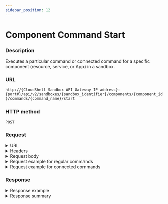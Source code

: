 ```yaml
---
sidebar_position: 12
---
```



# Component Command Start

### Description

Executes a particular command or connected command for a specific component (resource, service, or App) in a sandbox.

### URL

`http://{CloudShell Sandbox API Gateway IP address}:{port#}/api/v2/sandboxes/{sandbox_identifier}/components/{component_id}/commands/{command_name}/start`

### HTTP method

`POST`

### Request

<details>
<summary>URL</summary>

:::note
 You can get the sandbox ID from the [sandboxes](./sandboxes.md) method, [blueprint start](./blueprint-start.md) method, and from the sandbox ID segment in the CloudShell Portal URL. You can get the component ID from the [sandbox components](./sandbox-components.md) method and the [blueprint start](./blueprint-start.md) method, and the command's name from the [sandbox component commands](./sandbox-component-commands.md) method.
:::

| Parameter | Description/Comments |
| --- | --- |
| `sandbox_identifier` | The id of the sandbox (`string`). |
| `component_id` | The id of the sandbox component (`string`). |
| `command_name` | The name of the component command (`string`). |

</details>

<details>
<summary>Headers</summary>

Example header format for the `component command start` method:

`Authorization: Basic <authorization token returned from the login method>`

`Content-Type: application/json`

</details>
                                                                                                                                                                                                                                                            
<details>
<summary>Request body</summary>

The input parameters of the command in JSON format. The elements of the `component command start` method include.

| Parameter | Description/Comments |
| --- | --- |
| `command_tag` | Tag defined for the connected command. Connected command tags are used to define categories of functionality.`(string)`
Possible values: <br/> - power <br/> - remote_\<command name>: For example, "remote_save_snapshot" for vCenter VM save snapshot. |
| params | Any input parameters required for running the command must be included in the request.(array) <br/> If you do not specify the input parameters, you will get the following error message: "No values were provided for the following mandatory inputs: \{Parameter name}". |
| `connected_ports_full_path` | List of connected ports to use in this operation. (array) <br/> Include the full path from the root resource to each port, separated by slashes. For example: Switch20/Blade5/PowerPort1. Leave blank to perform the connected operation on all of the specified resource’s connected ports. |
| `printOutput` | Whether or not the command output is displayed in the console or command line. `(bool)` |
</details>

<details>
<summary>Request example for regular commands</summary>

```javascript
{
   "params":[
      {
         "name":"Version",
         "value":"1.0.223.7"
      }
   ],
   "printOutput":"true/false"
}
```
</details>

<details>
<summary>Request example for connected commands</summary>

```javascript
{
  "command_tag": "power",
  "params": [
    {
      "name": "Version",
      "value": "1.0.223.7"
    }
  ],
  "connected_ports_full_path": [
    "Switch20/Blade5/PowerPort1"
  ],
  "printOutput": true
}
```
</details>

### Response

<details>
<summary>Response example</summary>

The `component command start` method returns details about a specific execution of the sandbox component command. The response includes the command's execution ID and the actions that can be performed on the execution.

```javascript
{
   "executionId":"1DEB29BF-22B0-4CF6-B7BE-02173520EB81",
   "supports_cancellation":true"_links":{
      "self":{
         "href":"/execution/1DEB29BF-22B0-4CF6-B7BE-02173520EB81",
         "method":"GET"
      },
      "stop":{
         "href":"/executions/1DEB29BF-22B0-4CF6-B7BE-02173520EB81",
         "method":"DELETE"
      }
   }
}
```
</details>

<details>
<summary>Response summary</summary>

The response output properties of the `component command start` method are described in the following table.

| Property | Sub Property | Description/Comments |
| --- | --- | --- |
| `executionId` |   | The ID of the execution. `(string)` |
| `supports_cancellation` |   | Whether or not stopping the execution before it is completed is supported. `(bool)` |
| `_links` |   | The actions that can be performed on the execution: |
|   | `self` | Provides a link to get a the execution's details via a `GET` request. |
|   | `stop` | Provides a link to end the execution via a `DELETE` request. |

</details>